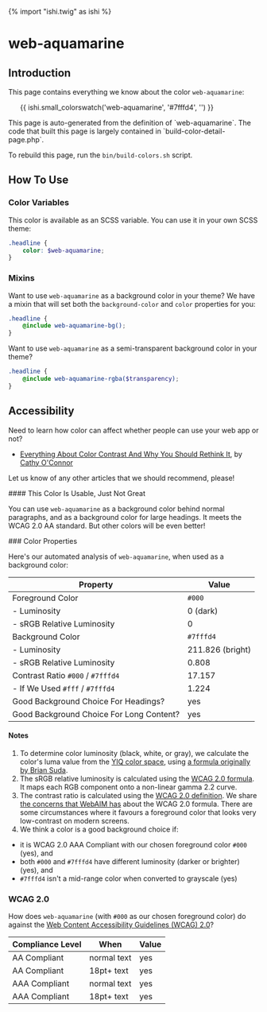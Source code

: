 {% import "ishi.twig" as ishi %}
# web-aquamarine

## Introduction

This page contains everything we know about the color `web-aquamarine`:

<div class="grid">
    <div class="cell">
        <div class="swatch">
            <ul>
                {{ ishi.small_colorswatch('web-aquamarine', '#7fffd4', '') }}
            </ul>
        </div>
    </div>
</div>

<div class="callout attention" markdown="1">
This page is auto-generated from the definition of `web-aquamarine`. The code that built this page is largely contained in `build-color-detail-page.php`.

To rebuild this page, run the `bin/build-colors.sh` script.
</div>

## How To Use

### Color Variables

This color is available as an SCSS variable. You can use it in your own SCSS theme:

```scss
.headline {
    color: $web-aquamarine;
}
```

### Mixins

Want to use `web-aquamarine` as a background color in your theme? We have a mixin that will set both the `background-color` and `color` properties for you:

```scss
.headline {
    @include web-aquamarine-bg();
}
```

Want to use `web-aquamarine` as a semi-transparent background color in your theme?

```scss
.headline {
    @include web-aquamarine-rgba($transparency);
}
```

## Accessibility

Need to learn how color can affect whether people can use your web app or not?

* [Everything About Color Contrast And Why You Should Rethink It](https://www.smashingmagazine.com/2014/10/color-contrast-tips-and-tools-for-accessibility/), by [Cathy O'Connor](http://www.twitter.com/cagocon)

Let us know of any other articles that we should recommend, please!
<div class="callout warning" markdown="1">
#### This Color Is Usable, Just Not Great

You can use `web-aquamarine` as a background color behind normal paragraphs, and as a background color for large headings. It meets the WCAG 2.0 AA standard. But other colors will be even better!
</div>
### Color Properties

Here's our automated analysis of `web-aquamarine`, when used as a background color:

Property | Value
---------|------
Foreground Color | `#000`
- Luminosity | 0 (dark)
- sRGB Relative Luminosity | 0
Background Color | `#7fffd4`
- Luminosity | 211.826 (bright)
- sRGB Relative Luminosity | 0.808
Contrast Ratio `#000` / `#7fffd4` | 17.157
- If We Used `#fff` / `#7fffd4` | 1.224
Good Background Choice For Headings? | yes
Good Background Choice For Long Content? | yes

#### Notes

1. To determine color luminosity (black, white, or gray), we calculate the color's luma value from the [YIQ color space](https://en.wikipedia.org/wiki/YIQ), using [a formula originally by Brian Suda](https://24ways.org/2010/calculating-color-contrast/).
1. The sRGB relative luminosity is calculated using the [WCAG 2.0 formula](https://www.w3.org/TR/WCAG20/#relativeluminancedef). It maps each RGB component onto a non-linear gamma 2.2 curve.
1. The contrast ratio is calculated using the [WCAG 2.0 definition](https://www.w3.org/TR/2008/REC-WCAG20-20081211/#contrast-ratiodef). We share [the concerns that WebAIM has](http://webaim.org/blog/wcag-2-1-feedback/) about the WCAG 2.0 formula. There are some circumstances where it favours a foreground color that looks very low-contrast on modern screens.
1. We think a color is a good background choice if:
  - it is WCAG 2.0 AAA Compliant with our chosen foreground color `#000` (yes), and
  - both `#000` and `#7fffd4` have different luminosity (darker or brighter) (yes), and
  - `#7fffd4` isn't a mid-range color when converted to grayscale (yes)

### WCAG 2.0

How does `web-aquamarine` (with `#000` as our chosen foreground color) do against the [Web Content Accessibility Guidelines (WCAG) 2.0](https://www.w3.org/TR/WCAG20/)?

Compliance Level | When | Value
-----------------|------|------
AA Compliant | normal text | yes
AA Compliant | 18pt+ text | yes
AAA Compliant | normal text | yes
AAA Compliant | 18pt+ text | yes
